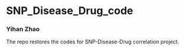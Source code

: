 # SNP_Disease_Drug_code

### Yihan Zhao
The repo restores the codes for SNP-Disease-Drug correlation project.

